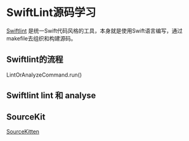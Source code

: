 # SwiftLint源码学习 

[Swiftlint](https://github.com/realm/SwiftLint) 是统一Swift代码风格的工具，本身就是使用Swift语言编写，通过makefile去组织和构建源码。




## Swiftlint的流程


LintOrAnalyzeCommand.run() 


## Swiftlint lint 和 analyse 



## SourceKit

[SourceKitten](https://github.com/jpsim/SourceKitten)




